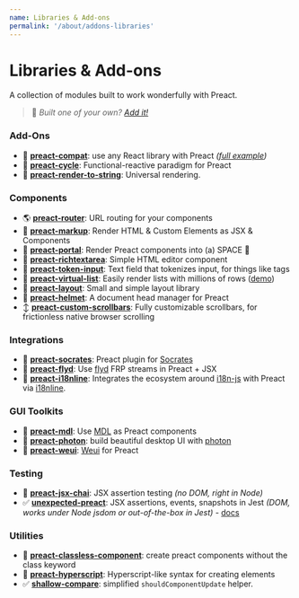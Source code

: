 ```yaml
---
name: Libraries & Add-ons
permalink: '/about/addons-libraries'
---
```


# Libraries & Add-ons


A collection of modules built to work wonderfully with Preact.

> :information_desk_person: _Built one of your own?
> [Add it!](https://github.com/developit/preact-www/blob/master/content/about/libraries-addons.md)_


### Add-Ons

- :raised_hands: [**preact-compat**](https://git.io/preact-compat): use any React library with Preact *([full example](http://git.io/preact-compat-example))*
- :repeat: [**preact-cycle**](https://git.io/preact-cycle): Functional-reactive paradigm for Preact
- :page_facing_up: [**preact-render-to-string**](https://git.io/preact-render-to-string): Universal rendering.


### Components

- :earth_americas: [**preact-router**](https://git.io/preact-router): URL routing for your components
- :bookmark_tabs: [**preact-markup**](https://git.io/preact-markup): Render HTML & Custom Elements as JSX & Components
- :satellite: [**preact-portal**](https://git.io/preact-portal): Render Preact components into (a) SPACE :milky_way:
- :pencil: [**preact-richtextarea**](https://git.io/preact-richtextarea): Simple HTML editor component
- :bookmark: [**preact-token-input**](https://github.com/developit/preact-token-input): Text field that tokenizes input, for things like tags
- :card_index: [**preact-virtual-list**](https://github.com/developit/preact-virtual-list): Easily render lists with millions of rows ([demo](https://jsfiddle.net/developit/qqan9pdo/))
- :triangular_ruler: [**preact-layout**](https://download.github.io/preact-layout/): Small and simple layout library
- :construction_worker: [**preact-helmet**](https://github.com/download/preact-helmet): A document head manager for Preact
- :arrow_up_down: [**preact-custom-scrollbars**](https://github.com/lucafalasco/preact-custom-scrollbars): Fully customizable scrollbars, for frictionless native browser scrolling


### Integrations

- :thought_balloon: [**preact-socrates**](https://github.com/matthewmueller/preact-socrates): Preact plugin for [Socrates](http://github.com/matthewmueller/socrates)
- :rowboat: [**preact-flyd**](https://github.com/xialvjun/preact-flyd): Use [flyd](https://github.com/paldepind/flyd) FRP streams in Preact + JSX
- :speech_balloon: [**preact-i18nline**](https://github.com/download/preact-i18nline): Integrates the ecosystem around [i18n-js](https://github.com/everydayhero/i18n-js) with Preact via [i18nline](https://github.com/download/i18nline).


### GUI Toolkits

- :white_square_button: [**preact-mdl**](https://git.io/preact-mdl): Use [MDL](https://getmdl.io) as Preact components
- :rocket: [**preact-photon**](https://git.io/preact-photon): build beautiful desktop UI with [photon](http://photonkit.com)
- :penguin: [**preact-weui**](https://github.com/afeiship/preact-weui): [Weui](https://github.com/afeiship/preact-weui) for Preact

### Testing

- :microscope: [**preact-jsx-chai**](https://git.io/preact-jsx-chai): JSX assertion testing _(no DOM, right in Node)_
- :white_check_mark: [**unexpected-preact**](https://github.com/bruderstein/unexpected-preact): JSX assertions, events, snapshots in Jest _(DOM, works under Node jsdom or out-of-the-box in Jest)_ - [docs](https://bruderstein.github.io/unexpected-preact/)


### Utilities

- :tophat: [**preact-classless-component**](https://github.com/ld0rman/preact-classless-component): create preact components without the class keyword
- :hammer: [**preact-hyperscript**](https://github.com/queckezz/preact-hyperscript): Hyperscript-like syntax for creating elements
- :white_check_mark: [**shallow-compare**](https://github.com/tkh44/shallow-compare): simplified `shouldComponentUpdate` helper.
